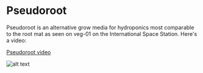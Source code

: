 # Pseudoroot
Pseudoroot is an alternative grow media for hydroponics most comparable to the root mat as seen on veg-01 on the International Space Station. Here's a video:

[Pseudoroot video](https://www.youtube.com/watch?v=eCXxZpWh2Ig&t=73s)

![alt text](https://github.com/kelmensonj/Pseudoroot/workflowPseudorootPNG0001.png "Logo Title Text 1")

